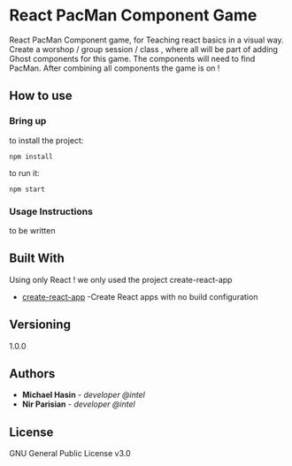 # React PacMan Component Game
React PacMan Component game, for Teaching react basics in a visual way.
Create a worshop / group session / class , 
where all will be part of adding Ghost components for this game.
The components will need to find PacMan.
After combining all components the game is on !

## How to use

### Bring up
to install the project:

```
npm install
```

to run it:

```
npm start
```

### Usage Instructions
to be written

## Built With
Using only React !
we only used the project create-react-app 
* [create-react-app](https://github.com/facebookincubator/create-react-app) -Create React apps with no build configuration

## Versioning
1.0.0

## Authors

* **Michael Hasin** - *developer @intel*  
* **Nir Parisian** - *developer @intel*  


## License
GNU General Public License v3.0